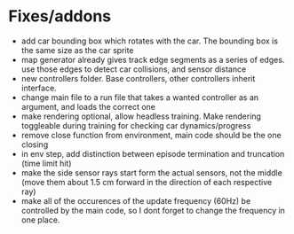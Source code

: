 # Fixes/addons
- add car bounding box which rotates with the car. The bounding box is the same size as the car sprite
- map generator already gives track edge segments as a series of edges. use those edges to detect car collisions, and sensor distance
- new controllers folder. Base controllers, other controllers inherit interface.
- change main file to a run file that takes a wanted controller as an argument, and loads the correct one
- make rendering optional, allow headless training. Make rendering toggleable during training for checking car dynamics/progress
- remove close function from environment, main code should be the one closing
- in env step, add distinction between episode termination and truncation (time limit hit)
- make the side sensor rays start form the actual sensors, not the middle (move them about 1.5 cm forward in the direction of each respective ray)
- make all of the occurences of the update frequency (60Hz) be controlled by the main code, so I dont forget to change the frequency in one place.